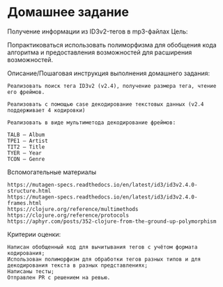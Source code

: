 # Домашнее задание

Получение информации из ID3v2-тегов в mp3-файлах
Цель:

Попрактиковаться использовать полиморфизма для обобщения кода алгоритма и предоставления возможностей для расширения возможностей.

Описание/Пошаговая инструкция выполнения домашнего задания:

    Реализовать поиск тега ID3v2 (v2.4), получение размера тега, чтение его фреймов.

    Реализовать с помощью case декодирование текстовых данных (v2.4 поддерживает 4 кодировки)

    Реализовать в виде мультиметода декодирование фреймов:

    TALB — Album
    TPE1 — Artist
    TIT2 — Title
    TYER — Year
    TCON — Genre

Вспомогательные материалы

    https://mutagen-specs.readthedocs.io/en/latest/id3/id3v2.4.0-structure.html
    https://mutagen-specs.readthedocs.io/en/latest/id3/id3v2.4.0-frames.html
    https://clojure.org/reference/multimethods
    https://clojure.org/reference/protocols
    https://aphyr.com/posts/352-clojure-from-the-ground-up-polymorphism


Критерии оценки:

    Написан обобщенный код для вычитывания тегов с учётом формата кодирования;
    Использован полиморфизм для обработки тегов разных типов и для декодирования текста в разных представлениях;
    Написаны тесты;
    Отправлен PR с решением на ревью.


